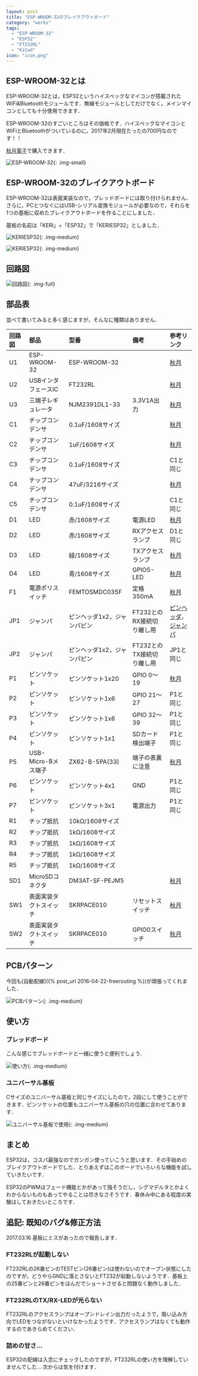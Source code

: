 ```yaml
---
layout: post
title: "ESP-WROOM-32のブレイクアウトボード"
category: "works"
tags:
  - "ESP-WROOM-32"
  - "ESP32"
  - "FT232RL"
  - "KiCad"
icon: "icon.png"
---
```


## ESP-WROOM-32とは

ESP-WROOM-32とは，ESP32というハイスペックなマイコンが搭載されたWiFi&Bluetoothモジュールです．無線モジュールとしてだけでなく，メインマイコンとしても十分使用できます．

ESP-WROOM-32のすごいところはその価格です．ハイスペックなマイコンとWiFiとBluetoothがついているのに，2017年2月現在たったの700円なのです！！

[秋月電子](http://akizukidenshi.com/catalog/g/gM-11647/)で購入できます．

![ESP-WROOM-32](esp-wroom-32.jpg){: .img-small}

<!--more-->

## ESP-WROOM-32のブレイクアウトボード

ESP-WROOM-32は表面実装なので，ブレッドボードには取り付けられません．さらに，PCとつなぐにはUSB-シリアル変換モジュールが必要なので，それらを1つの基板に収めたブレイクアウトボードを作ることにしました．

基板の名前は「KERI」+「ESP32」で「KERIESP32」としました．

![KERIESP32](keriesp32.jpg){: .img-medium}

![KERIESP32](keriesp32-3d-top.png){: .img-medium}

## 回路図

![回路図](keriesp32-sketch.png){: .img-full}

## 部品表

並べて書いてみると多く感じますが，そんなに種類はありません．

|回路図|部品|型番|備考|参考リンク|
|:--|:--|:--|:--|:--|
|U1|ESP-WROOM-32|ESP-WROOM-32||[秋月](http://akizukidenshi.com/catalog/g/gM-11647/)|
|U2|USBインタフェースIC|FT232RL||[秋月](http://akizukidenshi.com/catalog/g/gI-01739/)|
|U3|三端子レギュレータ|NJM2391DL1-33|3.3V1A出力|[秋月](http://akizukidenshi.com/catalog/g/gI-02252/)|
|C1|チップコンデンサ|0.1uF/1608サイズ||[秋月](http://akizukidenshi.com/catalog/g/gP-04940/)|
|C2|チップコンデンサ|1uF/1608サイズ||[秋月](http://akizukidenshi.com/catalog/g/gP-04940/)|
|C3|チップコンデンサ|0.1uF/1608サイズ||C1と同じ|
|C4|チップコンデンサ|47uF/3216サイズ||[秋月](http://akizukidenshi.com/catalog/g/gP-06039/)|
|C5|チップコンデンサ|0.1uF/1608サイズ||C1と同じ|
|D1|LED|赤/1608サイズ|電源LED|[秋月](http://akizukidenshi.com/catalog/g/gI-03978/)|
|D2|LED|赤/1608サイズ|RXアクセスランプ|D1と同じ|
|D3|LED|緑/1608サイズ|TXアクセスランプ|[秋月](http://akizukidenshi.com/catalog/g/gI-03980/)|
|D4|LED|青/1608サイズ|GPIO5-LED|[秋月](http://akizukidenshi.com/catalog/g/gI-03982/)|
|F1|電源ポリスイッチ|FEMTOSMDC035F|定格350mA|[秋月](http://akizukidenshi.com/catalog/g/gP-09512/)|
|JP1|ジャンパ|ピンヘッダ1x2，ジャンパピン|FT232とのRX接続切り離し用|[ピンヘッダ](http://akizukidenshi.com/catalog/g/gC-00167/)，[ジャンパ](http://akizukidenshi.com/catalog/g/gP-03687/)|
|JP2|ジャンパ|ピンヘッダ1x2，ジャンパピン|FT232とのTX接続切り離し用|JP1と同じ|
|P1|ピンソケット|ピンソケット1x20|GPIO 0～19|[秋月](http://akizukidenshi.com/catalog/g/gC-05779/)|
|P2|ピンソケット|ピンソケット1x6|GPIO 21～27|P1と同じ|
|P3|ピンソケット|ピンソケット1x6|GPIO 32～39|P1と同じ|
|P4|ピンソケット|ピンソケット1x1|SDカード検出端子|P1と同じ|
|P5|USB-Micro-Bメス端子|ZX62-B-5PA(33)|端子の表裏に注意|[秋月](http://akizukidenshi.com/catalog/g/gC-11183/)|
|P6|ピンソケット|ピンソケット4x1|GND|P1と同じ|
|P7|ピンソケット|ピンソケット3x1|電源出力|P1と同じ|
|R1|チップ抵抗|10kΩ/1608サイズ|||
|R2|チップ抵抗|1kΩ/1608サイズ|||
|R3|チップ抵抗|1kΩ/1608サイズ|||
|R4|チップ抵抗|1kΩ/1608サイズ|||
|R5|チップ抵抗|1kΩ/1608サイズ|||
|SD1|MicroSDコネクタ|DM3AT-SF-PEJM5||[秋月](http://akizukidenshi.com/catalog/g/gC-02395/)|
|SW1|表面実装タクトスイッチ|SKRPACE010|リセットスイッチ|[秋月](http://akizukidenshi.com/catalog/g/gP-06185/)|
|SW2|表面実装タクトスイッチ|SKRPACE010|GPIO0スイッチ|[秋月](http://akizukidenshi.com/catalog/g/gP-06185/)|

## PCBパターン

今回も[自動配線]({% post_url 2016-04-22-freerouting %})が頑張ってくれました．

![PCBパターン](keriesp32-pcb.png){: .img-medium}

## 使い方

### ブレッドボード

こんな感じでブレッドボードと一緒に使うと便利でしょう．

![使い方](keriesp32-brb.jpg){: .img-medium}

### ユニバーサル基板

Cサイズのユニバーサル基板と同じサイズにしたので，2段にして使うことができます．ピンソケットの位置もユニバーサル基板の穴の位置に合わせてあります．

![ユニバーサル基板で使用](keriesp32-uni.jpg){: .img-medium}

## まとめ

ESP32は，コスパ最強なのでガンガン使っていこうと思います．その手始めのブレイクアウトボードでした．とりあえずはこのボードでいろいろな機能を試していきたいです．

ESP32のPWMはフェード機能とかがあって強そうだし，シグマデルタとかよくわからないものもあってやることは尽きなさそうです．春休み中にある程度の実験はしておきたいところです．

## 追記: 既知のバグ&修正方法

2017.03.16 基板にミスがあったので報告します．

### FT232RLが起動しない

FT232RLの26番ピンのTESTピン(26番ピン)は使わないのでオープン状態にしたのですが，どうやらGNDに落とさないとFT232が起動しないようです．基板上の25番ピンと26番ピンをはんだでショートさせると問題なく動作しました．

### FT232RLのTX/RX-LEDが光らない

FT232RLのアクセスランプはオープンドレイン出力だったようで，吸い込み方向でLEDをつながないといけなかったようです．アクセスランプはなくても動作するのであきらめてください．

### 詰めの甘さ...

ESP32の配線は入念にチェックしたのですが，FT232RLの使い方を理解していませんでした... 次からは気を付けます．

